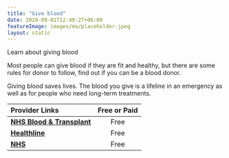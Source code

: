 ```yaml
---
title: "Give blood"
date: 2020-09-01T12:49:27+06:00
featureImage: images/ma/placeholder.jpeg
layout: static
---
```


Learn about giving blood

Most people can give blood if they are fit and healthy, but there are some rules for donor to follow, find out if you can be a blood donor.

Giving blood saves lives. The blood you give is a lifeline in an emergency as well as for people who need long-term treatments.

| Provider Links      | Free or Paid  |  
| :-----------          | :--------------:      |  
| [**NHS Blood & Transplant**](https://www.blood.co.uk/who-can-give-blood/can-i-give-blood/) | Free | 
| [**Healthline**](https://www.healthline.com/health/benefits-of-donating-blood) | Free | 
| [**NHS**](https://www.nhsbt.nhs.uk/what-we-do/blood-services/blood-donation/) | Free | 
  

<br/><br/>






